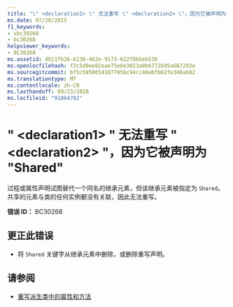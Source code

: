 ```yaml
---
title: "\" <declaration1> \" 无法重写 \" <declaration2> \"，因为它被声明为 \"Shared\""
ms.date: 07/20/2015
f1_keywords:
- vbc30268
- bc30268
helpviewer_keywords:
- BC30268
ms.assetid: d011fb26-6236-462e-9173-622f8bbeb536
ms.openlocfilehash: f2c5d0ee82eae75e0e3023a0b6772b95a667293e
ms.sourcegitcommit: bf5c5850654187705bc94cc40ebfb62fe346ab02
ms.translationtype: MT
ms.contentlocale: zh-CN
ms.lasthandoff: 09/23/2020
ms.locfileid: "91064782"
---
```

# <a name="declaration1-cannot-override-declaration2-because-it-is-declared-shared"></a>" \<declaration1> " 无法重写 " \<declaration2> "，因为它被声明为 "Shared"

过程或属性声明试图替代一个同名的继承元素，但该继承元素被指定为 `Shared`。 共享的元素与类的任何实例都没有关联，因此无法重写。  
  
 **错误 ID：** BC30268  
  
## <a name="to-correct-this-error"></a>更正此错误  
  
- 将 `Shared` 关键字从继承元素中删除，或删除重写声明。  
  
## <a name="see-also"></a>请参阅

- [重写派生类中的属性和方法](../programming-guide/language-features/objects-and-classes/inheritance-basics.md#overriding-properties-and-methods-in-derived-classes)
